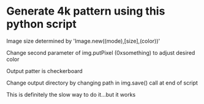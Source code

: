 # Generate 4k pattern using this python script

Image size determined by 'Image.new((mode),[size],(color))'

Change second parameter of img.putPixel (0xsomething) to adjust desired color

Output patter is checkerboard

Change output directory by changing path in img.save() call at end of script

This is definitely the slow way to do it...but it works
